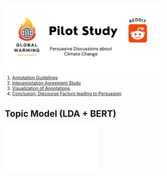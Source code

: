 <p align="center">
<img src="image/banner_pilot.png" alt="Persuasion Pilot Study"/>
</p>

1. [Annotation Guidelines](annotation_guidelines.md)
2. [Interannotation Agreement Study](interannotation_agreement_study.ipynb)
3. [Visualization of Annotations](annotation_vis.md)
4. [Conclusion: Discourse Factors leading to Persuasion](discourse_factors.md)


# Topic Model (LDA + BERT)
![LDA](image/lda.html)
